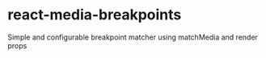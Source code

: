 # react-media-breakpoints
Simple and configurable breakpoint matcher using matchMedia and render props
